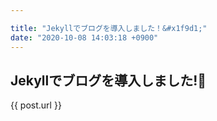 ```yaml
---

title: "Jekyllでブログを導入しました！&#x1f9d1;"
date: "2020-10-08 14:03:18 +0900"
---
```

## Jekyllでブログを導入しました!&#x1f9d1;
{{ post.url }}
